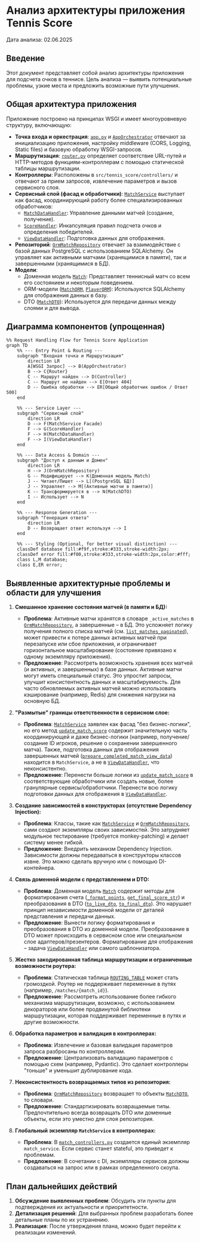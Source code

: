 # Анализ архитектуры приложения Tennis Score

Дата анализа: 02.06.2025

## Введение

Этот документ представляет собой анализ архитектуры приложения для подсчета очков в теннисе. Цель анализа — выявить потенциальные проблемы, узкие места и предложить возможные пути улучшения.

## Общая архитектура приложения

Приложение построено на принципах WSGI и имеет многоуровневую структуру, включающую:

*   **Точка входа и оркестрация**: [`app.py`](src/tennis_score/app.py:1) и [`AppOrchestrator`](src/tennis_score/core/app_orchestrator.py:14) отвечают за инициализацию приложения, настройку middleware (CORS, Logging, Static files) и базовую обработку WSGI-запросов.
*   **Маршрутизация**: [`router.py`](src/tennis_score/core/router.py:1) определяет соответствие URL-путей и HTTP-методов функциям-контроллерам с помощью статической таблицы маршрутизации.
*   **Контроллеры**: Расположены в `src/tennis_score/controllers/` и отвечают за прием запросов, извлечение параметров и вызов сервисного слоя.
*   **Сервисный слой (фасад и обработчики)**: [`MatchService`](src/tennis_score/services/match_service.py:12) выступает как фасад, координирующий работу более специализированных обработчиков:
    *   [`MatchDataHandler`](src/tennis_score/services/match_data_handler.py:8): Управление данными матчей (создание, получение).
    *   [`ScoreHandler`](src/tennis_score/services/score_handler.py:10): Инкапсуляция правил подсчета очков и определения победителей.
    *   [`ViewDataHandler`](src/tennis_score/core/presentation.py:5): Подготовка данных для отображения.
*   **Репозиторий**: [`OrmMatchRepository`](src/tennis_score/repositories/orm_repository.py:18) отвечает за взаимодействие с базой данных PostgreSQL с использованием SQLAlchemy. Он управляет как активными матчами (хранящимися в памяти), так и завершенными (хранящимися в БД).
*   **Модели**:
    *   Доменная модель [`Match`](src/tennis_score/model/match.py:7): Представляет теннисный матч со всем его состоянием и некоторым поведением.
    *   ORM-модели ([`MatchORM`](src/tennis_score/model/orm_models.py), [`PlayerORM`](src/tennis_score/model/orm_models.py)): Используются SQLAlchemy для отображения данных в базу.
    *   DTO ([`MatchDTO`](src/tennis_score/dto/match_dto.py)): Используется для передачи данных между слоями и для вывода.

## Диаграмма компонентов (упрощенная)

```mermaid
%% Request Handling Flow for Tennis Score Application
graph TD
    %% --- Entry Point & Routing ---
    subgraph "Входная точка и Маршрутизация"
        direction LR
        A[WSGI Запрос] --> B(AppOrchestrator)
        B --> C{Router}
        C -- Маршрут найден --> D(Controller)
        C -- Маршрут не найден --> E[Ответ 404]
        D -- Ошибка обработки --> ER[Общий обработчик ошибок / Ответ 500]
    end

    %% --- Service Layer ---
    subgraph "Сервисный слой"
        direction LR
        D --> F(MatchService Facade)
        F --> G(ScoreHandler)
        F --> H(MatchDataHandler)
        F --> I(ViewDataHandler)
    end

    %% --- Data Access & Domain ---
    subgraph "Доступ к данным и Домен"
        direction LR
        H --> J(OrmMatchRepository)
        G -- Модифицирует --> K(Доменная модель Match)
        J -- Читает/Пишет --> L[(PostgreSQL БД)]
        J -- Управляет --> M[(Активные матчи в памяти)]
        K -- Трансформируется в --> N(MatchDTO)
        I -- Использует --> N
    end

    %% --- Response Generation ---
    subgraph "Генерация ответа"
        direction LR
        D -- Возвращает ответ используя --> I
    end

    %% --- Styling (Optional, for better visual distinction) ---
    classDef database fill:#f9f,stroke:#333,stroke-width:2px;
    classDef error fill:#f00,stroke:#333,stroke-width:2px,color:#fff;
    class L,M database;
    class E,ER error;
```

## Выявленные архитектурные проблемы и области для улучшения

1.  **Смешанное хранение состояния матчей (в памяти и БД):**
    *   **Проблема**: Активные матчи хранятся в словаре `_active_matches` в [`OrmMatchRepository`](src/tennis_score/repositories/orm_repository.py:31), а завершенные – в БД. Это усложняет логику получения полного списка матчей (см. [`list_matches_paginated`](src/tennis_score/repositories/orm_repository.py:85)), может привести к потере данных активных матчей при перезапуске или сбое приложения, и ограничивает горизонтальное масштабирование (состояние привязано к одному экземпляру приложения).
    *   **Предложение**: Рассмотреть возможность хранения всех матчей (и активных, и завершенных) в базе данных. Активные матчи могут иметь специальный статус. Это упростит запросы, улучшит консистентность данных и масштабируемость. Для часто обновляемых активных матчей можно использовать кэширование (например, Redis) для снижения нагрузки на основную БД.

2.  **"Размытые" границы ответственности в сервисном слое:**
    *   **Проблема**: [`MatchService`](src/tennis_score/services/match_service.py:12) заявлен как фасад "без бизнес-логики", но его метод [`update_match_score`](src/tennis_score/services/match_service.py:29) содержит значительную часть координирующей и даже бизнес-логики (например, получение/создание ID игроков, решение о сохранении завершенного матча). Также, подготовка данных для отображения завершенных матчей ([`prepare_completed_match_view_data`](src/tennis_score/services/match_service.py:112)) находится в `MatchService`, а не в [`ViewDataHandler`](src/tennis_score/core/presentation.py:5), что неконсистентно.
    *   **Предложение**: Перенести больше логики из [`update_match_score`](src/tennis_score/services/match_service.py:29) в соответствующие обработчики или создать новые, более гранулярные сервисы/обработчики. Перенести всю логику подготовки данных для отображения в [`ViewDataHandler`](src/tennis_score/core/presentation.py:5).

3.  **Создание зависимостей в конструкторах (отсутствие Dependency Injection):**
    *   **Проблема**: Классы, такие как [`MatchService`](src/tennis_score/services/match_service.py:14) и [`OrmMatchRepository`](src/tennis_score/repositories/orm_repository.py:20), сами создают экземпляры своих зависимостей. Это затрудняет модульное тестирование (требуется monkey-patching) и делает систему менее гибкой.
    *   **Предложение**: Внедрить механизм Dependency Injection. Зависимости должны передаваться в конструкторы классов извне. Это можно сделать вручную или с помощью DI-контейнера.

4.  **Связь доменной модели с представлением и DTO:**
    *   **Проблема**: Доменная модель [`Match`](src/tennis_score/model/match.py:7) содержит методы для форматирования счета ([`_format_points`](src/tennis_score/model/match.py:61), [`get_final_score_str`](src/tennis_score/model/match.py:91)) и преобразования в DTO ([`to_live_dto`](src/tennis_score/model/match.py:114), [`to_final_dto`](src/tennis_score/model/match.py:138)). Это нарушает принцип независимости доменной модели от деталей представления и передачи данных.
    *   **Предложение**: Вынести логику форматирования и преобразования в DTO из доменной модели. Преобразование в DTO может происходить в сервисном слое или специальном слое адаптеров/презентеров. Форматирование для отображения – задача [`ViewDataHandler`](src/tennis_score/core/presentation.py:5) или самого шаблонизатора.

5.  **Жестко закодированная таблица маршрутизации и ограниченные возможности роутера:**
    *   **Проблема**: Статическая таблица [`ROUTING_TABLE`](src/tennis_score/core/router.py:58) может стать громоздкой. Роутер не поддерживает переменные в путях (например, `/matches/{match_id}`).
    *   **Предложение**: Рассмотреть использование более гибкого механизма маршрутизации, возможно, с использованием декораторов или более продвинутой библиотеки маршрутизации, которая поддерживает переменные в путях и другие возможности.

6.  **Обработка параметров и валидация в контроллерах:**
    *   **Проблема**: Извлечение и базовая валидация параметров запроса разбросаны по контроллерам.
    *   **Предложение**: Централизовать валидацию параметров с помощью схем (например, Pydantic). Это сделает контроллеры "тоньше" и уменьшит дублирование кода.

7.  **Неконсистентность возвращаемых типов из репозитория:**
    *   **Проблема**: [`OrmMatchRepository`](src/tennis_score/repositories/orm_repository.py:18) возвращает то объекты [`MatchDTO`](src/tennis_score/dto/match_dto.py:10), то словари.
    *   **Предложение**: Стандартизировать возвращаемые типы. Предпочтительно всегда возвращать DTO или доменные объекты, если это уместно для слоя репозитория.

8.  **Глобальный экземпляр `MatchService` в контроллерах:**
    *   **Проблема**: В [`match_controllers.py`](src/tennis_score/controllers/match_controllers.py:9) создается единый экземпляр `match_service`. Если сервис станет stateful, это приведет к проблемам.
    *   **Предложение**: В сочетании с DI, экземпляры сервисов должны создаваться на запрос или в рамках определенного скоупа.

## План дальнейших действий

1.  **Обсуждение выявленных проблем**: Обсудить эти пункты для подтверждения их актуальности и приоритетности.
2.  **Детализация решений**: Для выбранных проблем разработать более детальные планы по их устранению.
3.  **Реализация**: После утверждения плана, можно будет перейти к реализации изменений.